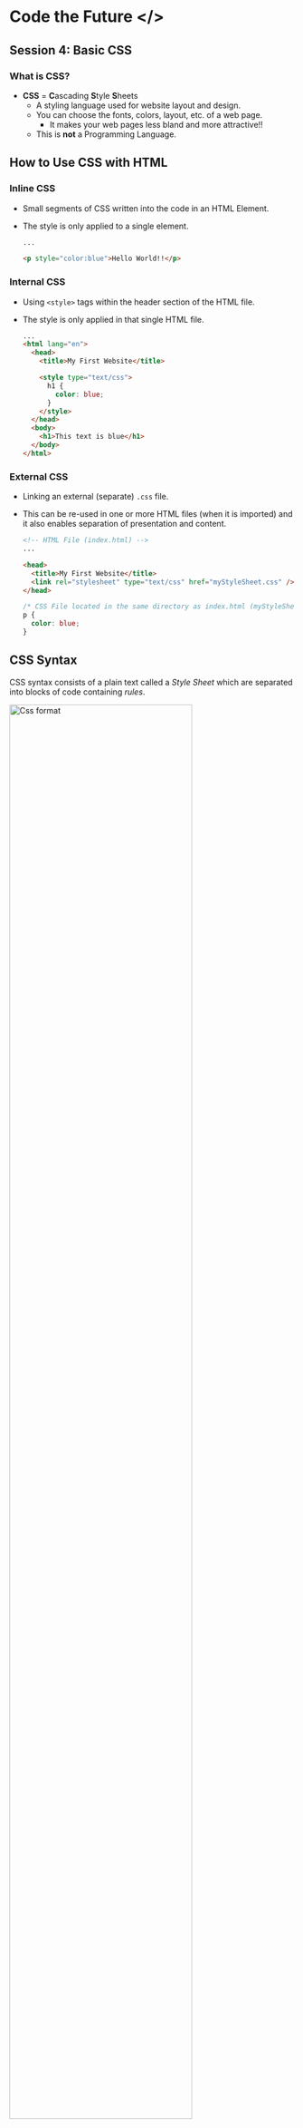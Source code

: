 # Code the Future </>

## Session 4: Basic CSS

### What is CSS?

- **CSS** = **C**ascading **S**tyle **S**heets
  - A styling language used for website layout and design.
  - You can choose the fonts, colors, layout, etc. of a web page.
    - It makes your web pages less bland and more attractive!!
  - This is **not** a Programming Language.

## How to Use CSS with HTML

### Inline CSS

- Small segments of CSS written into the code in an HTML Element.
- The style is only applied to a single element.

  ```html
  ...

  <p style="color:blue">Hello World!!</p>
  ```

### Internal CSS

- Using `<style>` tags within the header section of the HTML file.
- The style is only applied in that single HTML file.

  ```html
  ...
  <html lang="en">
    <head>
      <title>My First Website</title>

      <style type="text/css">
        h1 {
          color: blue;
        }
      </style>
    </head>
    <body>
      <h1>This text is blue</h1>
    </body>
  </html>
  ```

### External CSS

- Linking an external (separate) `.css` file.
- This can be re-used in one or more HTML files (when it is imported) and it also enables separation of presentation and content.

  ```html
  <!-- HTML File (index.html) -->
  ...

  <head>
    <title>My First Website</title>
    <link rel="stylesheet" type="text/css" href="myStyleSheet.css" />
  </head>
  ```

  ```css
  /* CSS File located in the same directory as index.html (myStyleSheet.css) */
  p {
    color: blue;
  }
  ```

## CSS Syntax

CSS syntax consists of a plain text called a _Style Sheet_ which are separated into blocks of code containing _rules_.

<img src="https://raw.githubusercontent.com/sarah-cic-uk/Code-the-Future/main/images/session4/css_format.png" alt="Css format" width="80%">


It has [_Selectors_](#selector) that declare the elements in the HTML Document where the style is applied. This is followed by a [_Declaration Block_](#declaration) enclosed by curly braces that contains one or more [_Declarations_](#declaration), separated by a semicolon. Each _Declaration_ includes a [_Property_](#property), a colon, and its [_Value_](#value).

White spaces are ignored - declarations can be written in separate lines to make it more readable.

```css
p {
  color: blue;
  font-weight: bold;
  font-size: 14px;
}
```

### Selector

- The selectors are used to target a specific element or range of elements, where a style is applied on a web page.
- There is a [wide range of selectors](advanced_css.md/#css-selectors-advanced) and each selector can have an `ID` and/or `Class` attributes.

**Class Attribute**

This attribute allows you to define style rules that apply to _more than one element_.<br/>
The example below shows a `class` called `blue-and-bold` applied to a paragraph `<p>` selector. <br/>
<img src="https://raw.githubusercontent.com/sarah-cic-uk/Code-the-Future/main/images/session4/class_separator_html.png" alt="class separator html" width="80%">
<br/>

To declare rules in your CSS for that `class`, write a separator prefixed with a `"."`. The style defined here is applied to any HTML element with `class="blue-and-bold"`.

<img src="https://raw.githubusercontent.com/sarah-cic-uk/Code-the-Future/main/images/session4/class_separator_css.png" alt="class separator css" width="80%">
<br/>

**ID Attribute**

This attribute only allows you to define style rules that apply to _a single element_. The `id` attribute is a unique identifier within the document and cannot share the same `id` value in the same web page.<br/>
The example below shows multiple Paragraph `<p>` elements with different `id`'s. <br/>
<img src="https://raw.githubusercontent.com/sarah-cic-uk/Code-the-Future/main/images/session4/id_separator_html.png" alt="id separator html" width="80%">
  <br/>
To declare rules in your CSS for each `id`, write a separator prefixed with a `"#"`.<br/>
<img src="https://raw.githubusercontent.com/sarah-cic-uk/Code-the-Future/main/images/session4/id_separator_css.png" alt="id separator css" width="80%">
<br/>

### Declaration

- The Selector is followed by a _Declaration Block_, enclosed with curly braces`{}`, that contains one or more _Declarations_ or rules.
- Each _Declaration_ contains a [_Property_](#Property) and a [_Value_](#Value).

### Property

- Name of the attribute you want to style for example `border`, `color`, `background`, `position` etc.
- A property must have a Value.

### Value

- This defines the Property or the values allocated for the Property.

---

## Web Browser Developer Tools

Modern web browsers have support for web developer tools (_devtools_) that will help designers/developers debug the front-end. This is covered in more detail in Session 2 or click on each link to learn more about the different devtools for each web browser:

<ul>
<li><a href='https://developer.mozilla.org/en-US/docs/Tools' target='_blank' title="Firefox">Firefox</a></li>
<li><a href='https://developer.chrome.com/docs/devtools/' target='_blank' title="Google Chrome">Google Chrome</a></li>
<li><a href='https://docs.microsoft.com/en-us/previous-versions/windows/desktop/legacy/hh968260(v=vs.85)' target='_blank' title="Internet Explorer and Microsoft Edge">Internet Explorer and Microsoft Edge</a></li>
<li><a href='https://support.apple.com/en-gb/guide/safari/sfri20948/mac' target='_blank' title="Safari">Safari</a></li>
<li><a href='https://dev.opera.com/extensions/dev-tools/' target='_blank' title="Opera">Opera</a></li>
</ul>

For this example, we will use Chrome. To view the styles applied on the page, select an element and the styles defined for that element will be displayed in the tab called **Styles**.

  <img src="https://raw.githubusercontent.com/sarah-cic-uk/Code-the-Future/main/images/session4/css_devtools.png" alt="css dev tools" width="80%">


<div style="width: 100%">
<a href='README.md'><-- Previous section: Session 4 Introduction</a>
<div align="right"><a href='layouts.md'>Next section: Layouts in CSS --></a></div>
</div>
